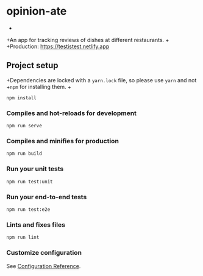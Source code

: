 # opinion-ate
+
+An app for tracking reviews of dishes at different restaurants.
+
+Production: <https://testistest.netlify.app>

## Project setup
+Dependencies are locked with a `yarn.lock` file, so please use `yarn` and not
+`npm` for installing them.
+

```
npm install
```

### Compiles and hot-reloads for development
```
npm run serve
```

### Compiles and minifies for production
```
npm run build
```

### Run your unit tests
```
npm run test:unit
```

### Run your end-to-end tests
```
npm run test:e2e
```

### Lints and fixes files
```
npm run lint
```

### Customize configuration
See [Configuration Reference](https://cli.vuejs.org/config/).

